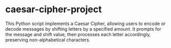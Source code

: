 # caesar-cipher-project
This Python script implements a Caesar Cipher, allowing users to encode or decode messages by shifting letters by a specified amount. It prompts for the message and shift value, then processes each letter accordingly, preserving non-alphabetical characters.
